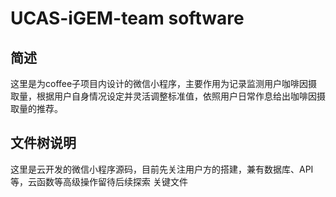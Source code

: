 # UCAS-iGEM-team software
## 简述
这里是为coffee子项目内设计的微信小程序，主要作用为记录监测用户咖啡因摄取量，根据用户自身情况设定并灵活调整标准值，依照用户日常作息给出咖啡因摄取量的推荐。
## 文件树说明
这里是云开发的微信小程序源码，目前先关注用户方的搭建，兼有数据库、API等，云函数等高级操作留待后续探索
关键文件